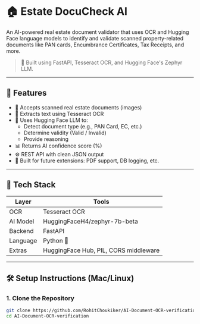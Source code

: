 # 🏠 Estate DocuCheck AI

An AI-powered real estate document validator that uses OCR and Hugging Face language models to identify and validate scanned property-related documents like PAN cards, Encumbrance Certificates, Tax Receipts, and more.

> 📌 Built using FastAPI, Tesseract OCR, and Hugging Face's Zephyr LLM.

---

## 🚀 Features

- 🧾 Accepts scanned real estate documents (images)
- 🧠 Extracts text using Tesseract OCR
- 🤖 Uses Hugging Face LLM to:
  - Detect document type (e.g., PAN Card, EC, etc.)
  - Determine validity (Valid / Invalid)
  - Provide reasoning
- 📊 Returns AI confidence score (%)
- ⚙️ REST API with clean JSON output
- 🔐 Built for future extensions: PDF support, DB logging, etc.

---

## 🧰 Tech Stack

| Layer         | Tools                                |
|---------------|---------------------------------------|
| OCR           | Tesseract OCR                         |
| AI Model      | HuggingFaceH4/zephyr-7b-beta          |
| Backend       | FastAPI                               |
| Language      | Python 🐍                             |
| Extras        | HuggingFace Hub, PIL, CORS middleware |

---

## 🛠️ Setup Instructions (Mac/Linux)

### 1. Clone the Repository
```bash
git clone https://github.com/RohitChoukiker/AI-Document-OCR-verification.git
cd AI-Document-OCR-verification
